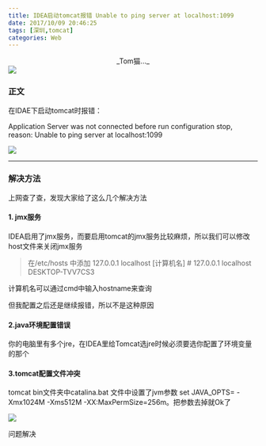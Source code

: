 ```yaml
---
title: IDEA启动tomcat报错 Unable to ping server at localhost:1099
date: 2017/10/09 20:46:25
tags: [深圳,tomcat]
categories: Web
---
```


<center>_Tom猫..._</center>
<img src="http://oyo2a85eo.bkt.clouddn.com/banner/tom.jpeg">
<!-- more -->

 <h3>正文</h3>

 在IDAE下启动tomcat时报错：

 Application Server was not connected before run configuration stop, reason: Unable to ping server at localhost:1099

 <img src="http://oyo2a85eo.bkt.clouddn.com//post/tomcat-error/tomcat_error.png" class="alignnone size-medium wp-image-81" />
 <hr />

 <h3>解决方法</h3>

 上网查了查，发现大家给了这么几个解决方法

 <h4>1. jmx服务</h4>

 IDEA启用了jmx服务，而要启用tomcat的jmx服务比较麻烦，所以我们可以修改host文件来关闭jmx服务

 <blockquote>
   在/etc/hosts 中添加 127.0.0.1 localhost [计算机名]
     #   127.0.0.1       localhost  DESKTOP-TVV7CS3
 </blockquote>

 计算机名可以通过cmd中输入hostname来查询

 但我配置之后还是继续报错，所以不是这种原因

 <h4>2.java环境配置错误</h4>

 你的电脑里有多个jre，在IDEA里给Tomcat选jre时候必须要选你配置了环境变量的那个

 <h4>3.tomcat配置文件冲突</h4>

 tomcat bin文件夹中catalina.bat 文件中设置了jvm参数 set JAVA_OPTS= -Xmx1024M -Xms512M -XX:MaxPermSize=256m。把参数去掉就Ok了

 <img src="http://oyo2a85eo.bkt.clouddn.com//post/tomcat-error/host.png" class="alignnone size-medium wp-image-83" />

 问题解决
